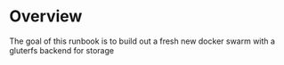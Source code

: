 # Overview
The goal of this runbook is to build out a fresh new docker swarm with a gluterfs backend for storage